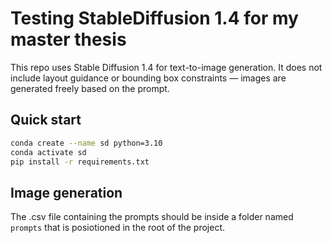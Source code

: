 # Testing StableDiffusion 1.4 for my master thesis

This repo uses Stable Diffusion 1.4 for text-to-image generation. It does not include layout guidance or bounding box constraints — images are generated freely based on the prompt.

## Quick start

```bash
conda create --name sd python=3.10
conda activate sd
pip install -r requirements.txt
```

## Image generation

The .csv file containing the prompts should be inside a folder named `prompts` that is posiotioned in the root of the project.
